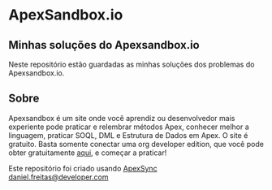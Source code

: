 # ApexSandbox.io 

## Minhas soluções do Apexsandbox.io 

Neste repositório estão guardadas as minhas soluções dos problemas do Apexsandbox.io.  

## Sobre
Apexsandbox é um site onde você aprendiz ou desenvolvedor mais experiente pode praticar e relembrar métodos Apex, conhecer melhor a linguagem, praticar SOQL, DML e Estrutura de Dados em Apex. 
O site é gratuito. Basta somente conectar uma org developer edition, que você pode obter gratuitamente [aqui](https://developer.salesforce.com/signup), e começar a praticar!

Este repositório foi criado usando [ApexSync](https://github.com/Sarsewar/ApexSync)  
daniel.freitas@developer.com


